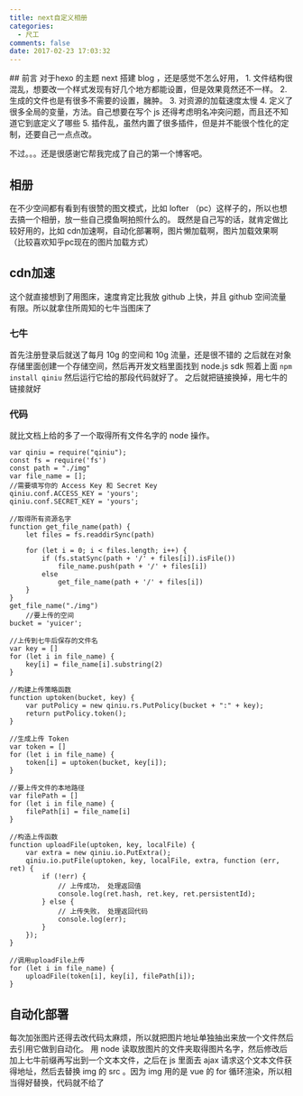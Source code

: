 ```yaml
---
title: next自定义相册
categories:
  - 尺工
comments: false
date: 2017-02-23 17:03:32
---
```

<p></p>
<!-- more -->
## 前言
对于hexo 的主题 next 搭建 blog ，还是感觉不怎么好用，
1. 文件结构很混乱，想要改一个样式发现有好几个地方都能设置，但是效果竟然还不一样。
2. 生成的文件也是有很多不需要的设置，臃肿。
3. 对资源的加载速度太慢
4. 定义了很多全局的变量，方法。自己想要在写个 js 还得考虑明名冲突问题，而且还不知道它到底定义了哪些
5. 插件乱，虽然内置了很多插件，但是并不能很个性化的定制，还要自己一点点改。

不过。。。还是很感谢它帮我完成了自己的第一个博客吧。

## 相册
在不少空间都有看到有很赞的图文模式，比如 lofter （pc）这样子的，所以也想去搞一个相册，放一些自己摸鱼啊拍照什么的。
既然是自己写的话，就肯定做比较好用的，比如 cdn加速啊，自动化部署啊，图片懒加载啊，图片加载效果啊（比较喜欢知乎pc现在的图片加载方式）

## cdn加速
这个就直接想到了用图床，速度肯定比我放 github 上快，并且 github 空间流量有限。所以就拿住所周知的七牛当图床了

### 七牛
首先注册登录后就送了每月 10g 的空间和 10g 流量，还是很不错的
之后就在对象存储里面创建一个存储空间，然后再开发文档里面找到 node.js sdk 照着上面 `npm install qiniu` 然后运行它给的那段代码就好了。
之后就把链接换掉，用七牛的链接就好
### 代码
就比文档上给的多了一个取得所有文件名字的 node 操作。
```
var qiniu = require("qiniu");
const fs = require('fs')
const path = "./img"
var file_name = [];
//需要填写你的 Access Key 和 Secret Key
qiniu.conf.ACCESS_KEY = 'yours';
qiniu.conf.SECRET_KEY = 'yours';

//取得所有资源名字
function get_file_name(path) {
	let files = fs.readdirSync(path)

	for (let i = 0; i < files.length; i++) {
		if (fs.statSync(path + '/' + files[i]).isFile())
			file_name.push(path + '/' + files[i])
		else
			get_file_name(path + '/' + files[i])
	}
}
get_file_name("./img")
	//要上传的空间
bucket = 'yuicer';

//上传到七牛后保存的文件名
var key = []
for (let i in file_name) {
	key[i] = file_name[i].substring(2)
}

//构建上传策略函数
function uptoken(bucket, key) {
	var putPolicy = new qiniu.rs.PutPolicy(bucket + ":" + key);
	return putPolicy.token();
}

//生成上传 Token
var token = []
for (let i in file_name) {
	token[i] = uptoken(bucket, key[i]);
}

//要上传文件的本地路径
var filePath = []
for (let i in file_name) {
	filePath[i] = file_name[i]
}

//构造上传函数
function uploadFile(uptoken, key, localFile) {
	var extra = new qiniu.io.PutExtra();
	qiniu.io.putFile(uptoken, key, localFile, extra, function (err, ret) {
		if (!err) {
			// 上传成功， 处理返回值
			console.log(ret.hash, ret.key, ret.persistentId);
		} else {
			// 上传失败， 处理返回代码
			console.log(err);
		}
	});
}

//调用uploadFile上传
for (let i in file_name) {
	uploadFile(token[i], key[i], filePath[i]);
}

```
## 自动化部署
每次加张图片还得去改代码太麻烦，所以就把图片地址单独抽出来放一个文件然后去引用它做到自动化。
用 node 读取放图片的文件夹取得图片名字，然后修改后加上七牛前缀再写出到一个文本文件，之后在 js 里面去 ajax 请求这个文本文件获得地址，然后去替换 img 的 src 。因为 img 用的是 vue 的 for 循环渲染，所以相当得好替换，代码就不给了